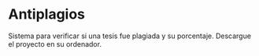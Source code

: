 # Antiplagios
Sistema para verificar si una tesis fue plagiada y su porcentaje.
Descargue el proyecto en su ordenador.
